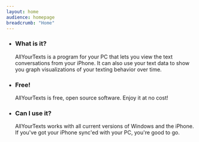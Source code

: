 ```yaml
---
layout: home
audience: homepage
breadcrumb: "Home"
---
```


<ul>
  <li class="post-1">
    <h3 class="widget-title">What is it?</h3>
    <p>AllYourTexts is a program for your PC that lets you view the text conversations from your iPhone. It can also use your text data to show you graph visualizations of your texting behavior over time.</p>
  </li>
  <li class="post-2">
    <h3 class="widget-title">Free!</h3>
    <p>AllYourTexts is free, open source software. Enjoy it at no cost!</p>
  </li>
  <li class="post-3">
    <h3 class="widget-title">Can I use it?</h3>
    <p>AllYourTexts works with all current versions of Windows and the iPhone. If you've got your iPhone sync'ed with your PC, you're good to go.</p>
  </li>
</ul>